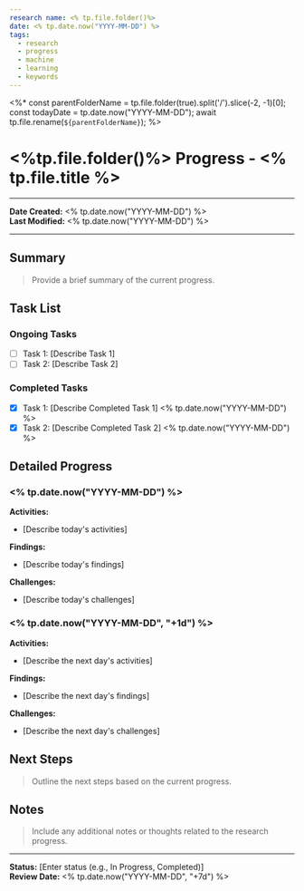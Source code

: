 ```yaml
---
research name: <% tp.file.folder()%>
date: <% tp.date.now("YYYY-MM-DD") %>
tags:
  - research
  - progress
  - machine
  - learning
  - keywords
---
```

<%*
const parentFolderName = tp.file.folder(true).split('/').slice(-2, -1)[0];
const todayDate = tp.date.now("YYYY-MM-DD");
await tp.file.rename(`${parentFolderName}`);
%>

# <%tp.file.folder()%> Progress - <% tp.file.title %>

---

**Date Created:** <% tp.date.now("YYYY-MM-DD") %>  
**Last Modified:** <% tp.date.now("YYYY-MM-DD") %>

---

## Summary
> Provide a brief summary of the current progress.

## Task List
### Ongoing Tasks
- [ ] Task 1: [Describe Task 1]
- [ ] Task 2: [Describe Task 2]

### Completed Tasks
- [x] Task 1: [Describe Completed Task 1] <% tp.date.now("YYYY-MM-DD") %>
- [x] Task 2: [Describe Completed Task 2] <% tp.date.now("YYYY-MM-DD") %>

## Detailed Progress
### <% tp.date.now("YYYY-MM-DD") %>
**Activities:**
- [Describe today's activities]

**Findings:**
- [Describe today's findings]

**Challenges:**
- [Describe today's challenges]

### <% tp.date.now("YYYY-MM-DD", "+1d") %>
**Activities:**
- [Describe the next day's activities]

**Findings:**
- [Describe the next day's findings]

**Challenges:**
- [Describe the next day's challenges]

## Next Steps
> Outline the next steps based on the current progress.

## Notes
> Include any additional notes or thoughts related to the research progress.

---

**Status:** [Enter status (e.g., In Progress, Completed)]  
**Review Date:** <% tp.date.now("YYYY-MM-DD", "+7d") %>  <!-- Review date set to one week from now -->